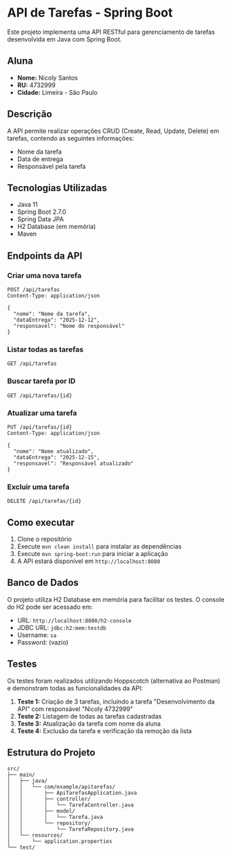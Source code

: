 # API de Tarefas - Spring Boot

Este projeto implementa uma API RESTful para gerenciamento de tarefas desenvolvida em Java com Spring Boot.

## Aluna
- **Nome:** Nicoly Santos
- **RU:** 4732999
- **Cidade:** Limeira - São Paulo

## Descrição

A API permite realizar operações CRUD (Create, Read, Update, Delete) em tarefas, contendo as seguintes informações:
- Nome da tarefa
- Data de entrega
- Responsável pela tarefa

## Tecnologias Utilizadas

- Java 11
- Spring Boot 2.7.0
- Spring Data JPA
- H2 Database (em memória)
- Maven

## Endpoints da API

### Criar uma nova tarefa
```
POST /api/tarefas
Content-Type: application/json

{
  "nome": "Nome da tarefa",
  "dataEntrega": "2025-12-12",
  "responsavel": "Nome do responsável"
}
```

### Listar todas as tarefas
```
GET /api/tarefas
```

### Buscar tarefa por ID
```
GET /api/tarefas/{id}
```

### Atualizar uma tarefa
```
PUT /api/tarefas/{id}
Content-Type: application/json

{
  "nome": "Nome atualizado",
  "dataEntrega": "2025-12-15",
  "responsavel": "Responsável atualizado"
}
```

### Excluir uma tarefa
```
DELETE /api/tarefas/{id}
```

## Como executar

1. Clone o repositório
2. Execute `mvn clean install` para instalar as dependências
3. Execute `mvn spring-boot:run` para iniciar a aplicação
4. A API estará disponível em `http://localhost:8080`

## Banco de Dados

O projeto utiliza H2 Database em memória para facilitar os testes. O console do H2 pode ser acessado em:
- URL: `http://localhost:8080/h2-console`
- JDBC URL: `jdbc:h2:mem:testdb`
- Username: `sa`
- Password: (vazio)

## Testes

Os testes foram realizados utilizando Hoppscotch (alternativa ao Postman) e demonstram todas as funcionalidades da API:

1. **Teste 1:** Criação de 3 tarefas, incluindo a tarefa "Desenvolvimento da API" com responsável "Nicoly 4732999"
2. **Teste 2:** Listagem de todas as tarefas cadastradas
3. **Teste 3:** Atualização da tarefa com nome da aluna
4. **Teste 4:** Exclusão da tarefa e verificação da remoção da lista

## Estrutura do Projeto

```
src/
├── main/
│   ├── java/
│   │   └── com/example/apitarefas/
│   │       ├── ApiTarefasApplication.java
│   │       ├── controller/
│   │       │   └── TarefaController.java
│   │       ├── model/
│   │       │   └── Tarefa.java
│   │       └── repository/
│   │           └── TarefaRepository.java
│   └── resources/
│       └── application.properties
└── test/
```



